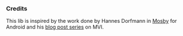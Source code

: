 ### Credits
This lib is inspired by the work done by Hannes Dorfmann in [Mosby] for Android and his [blog post series] on MVI.

[Mosby]: https://github.com/sockeqwe/mosby
[blog post series]: http://hannesdorfmann.com/android/mosby3-mvi-1
